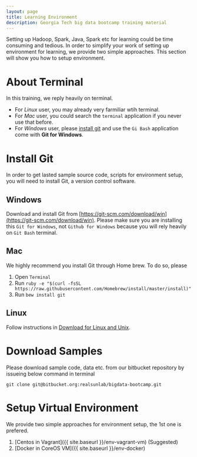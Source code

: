 ```yaml
---
layout: page
title: Learning Environment
description: Georgia Tech big data bootcamp training material
---
```


Setting up Hadoop, Spark, Java, Spark etc for learning could be time consuming and tedious. In order to simplify your work of setting up environment for learning, we provide two simple approaches. This section will show you how to setup environment.

# About Terminal
In this training, we reply heavily on terminal. 

- For *Linux* user, you may already very farmiliar wtih terminal. 
- For  *Mac* user, you could search the `terminal` application if you never use that before. 
- For *Windows* user, please [install git](#install-git) and use the  `Gi Bash` application come with **Git for Windows**.

# Install Git
In order to get lasted sample source code, scripts for environment setup, you will need to install Git, a version control software.

## Windows
Download and install Git from [https://git-scm.com/download/win](https://git-scm.com/download/win). Please make sure you are installing this `Git for Windows`, not  `Github for Windows` because you will rely heavily on `Git Bash` terminal.

## Mac
We highly recommend you install Git through Home brew. To do so, please

1. Open `Terminal`
2. Run `ruby -e "$(curl -fsSL https://raw.githubusercontent.com/Homebrew/install/master/install)"`
3. Run `bew install git`

## Linux
Follow instructions in [Download for Linux and Unix](https://git-scm.com/download/linux).

# Download Samples

Please download sample code, data etc. from our bitbucket repository by issueing below command in terminal

```
git clone git@bitbucket.org:realsunlab/bigdata-bootcamp.git
```

# Setup Virtual Environment

We provide two simple approaches for environment setup, the 1st one is prefered.

1. [Centos in Vagrant]({{ site.baseurl }}/env-vagrant-vm) (Suggested)
2. [Docker in CoreOS VM]({{ site.baseurl }}/env-docker)
